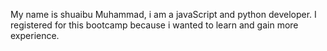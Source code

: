 My name is shuaibu Muhammad, i am a javaScript and python developer. I registered for this bootcamp because i wanted to learn and gain more experience.